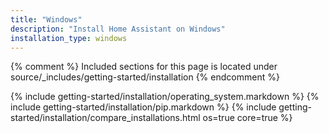 ```yaml
---
title: "Windows"
description: "Install Home Assistant on Windows"
installation_type: windows
---
```

{% comment %}
Included sections for this page is located under source/_includes/getting-started/installation
{% endcomment %}

{% include getting-started/installation/operating_system.markdown %}
{% include getting-started/installation/pip.markdown %}
{% include getting-started/installation/compare_installations.html os=true core=true %}
